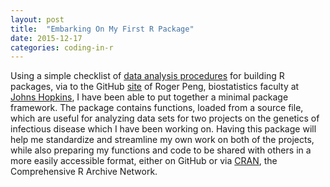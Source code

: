 ```yaml
---
layout: post
title:  "Embarking On My First R Package"
date: 2015-12-17
categories: coding-in-r 
---
```


Using a simple checklist of [data analysis procedures][dat-procs] for building R packages, via to the GitHub [site][rdpeng-github] of Roger Peng, biostatistics faculty at [Johns Hopkins][rdpeng-jhsph], I have been able to put together a minimal package framework. The package contains functions, loaded from a source file, which are useful for analyzing data sets for two projects on the genetics of infectious disease which I have been working on. Having this package will help me standardize and streamline my own work on both of the projects, while also preparing my functions and code to be shared with others in a more easily accessible format, either on GitHub or via [CRAN][cran], the Comprehensive R Archive Network.

[dat-procs]: https://github.com/rdpeng/daprocedures
[rdpeng-github]: https://github.com/rdpeng
[rdpeng-jhsph]: http://www.biostat.jhsph.edu/~rpeng/
[roxygen-link]: http://roxygen.org
[cran]: https://cran.r-project.org 